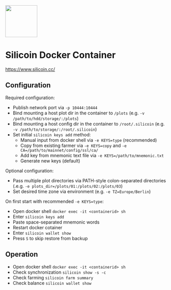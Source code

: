 <img src="https://user-images.githubusercontent.com/59084371/122537541-3df38100-d058-11eb-8d68-503a0caa35af.PNG" width="100">

# Silicoin Docker Container
https://www.silicoin.cc/

## Configuration
Required configuration:
* Publish network port via `-p 10444:10444`
* Bind mounting a host plot dir in the container to `/plots`  (e.g. `-v /path/to/hdd/storage/:/plots`)
* Bind mounting a host config dir in the container to `/root/.silicoin`  (e.g. `-v /path/to/storage/:/root/.silicoin`)
* Set initial `silicoin keys add` method:
  * Manual input from docker shell via `-e KEYS=type` (recommended)
  * Copy from existing farmer via `-e KEYS=copy` and `-e CA=/path/to/mainnet/config/ssl/ca/` 
  * Add key from mnemonic text file via `-e KEYS=/path/to/mnemonic.txt`
  * Generate new keys (default)

Optional configuration:
* Pass multiple plot directories via PATH-style colon-separated directories (.e.g. `-e plots_dir=/plots/01:/plots/02:/plots/03`)
* Set desired time zone via environment (e.g. `-e TZ=Europe/Berlin`)

On first start with recommended `-e KEYS=type`:
* Open docker shell `docker exec -it <containerid> sh`
* Enter `silicoin keys add`
* Paste space-separated mnemonic words
* Restart docker cotainer
* Enter `silicoin wallet show`
* Press `S` to skip restore from backup

## Operation
* Open docker shell `docker exec -it <containerid> sh`
* Check synchronization `silicoin show -s -c`
* Check farming `silicoin farm summary`
* Check balance `silicoin wallet show` 

